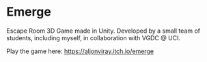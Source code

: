 # Emerge
Escape Room 3D Game made in Unity. Developed by a small team of students, including myself, in collaboration with VGDC @ UCI.

Play the game here: https://aljonviray.itch.io/emerge
